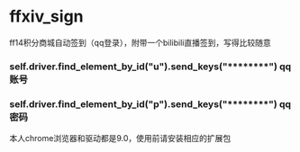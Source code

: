 # ffxiv_sign
ff14积分商城自动签到（qq登录），附带一个bilibili直播签到，写得比较随意
### self.driver.find_element_by_id("u").send_keys("********")  qq账号
### self.driver.find_element_by_id("p").send_keys("********")  qq密码

本人chrome浏览器和驱动都是9.0，使用前请安装相应的扩展包
